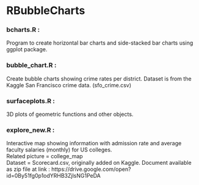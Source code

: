# RBubbleCharts


<h3>bcharts.R : </h3>
Program to create horizontal bar charts and side-stacked bar charts using ggplot package.

<h3>bubble_chart.R : </h3>
Create bubble charts showing crime rates per district. Dataset is from the Kaggle San Francisco crime data. (sfo_crime.csv)

<h3>surfaceplots.R : </h3>
3D plots of geometric functions and other objects.

<h3>explore_new.R : </h3>
Interactive map showing information with admission rate and average faculty salaries (monthly) for US colleges.<br />
Related picture = college_map<br />
Dataset = Scorecard.csv, originally added on Kaggle. Document available as zip file at link : https://drive.google.com/open?id=0By51fg0p1odYRHB3ZjlsNG1PeDA

